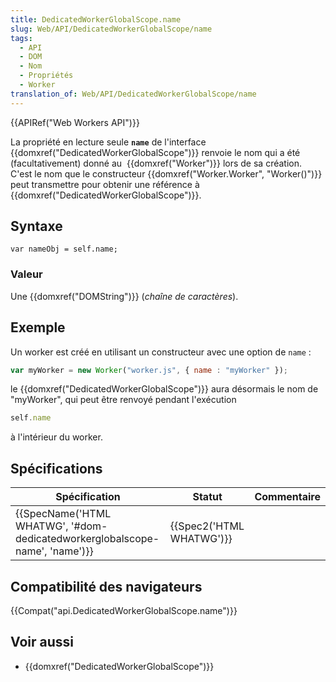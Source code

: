 ```yaml
---
title: DedicatedWorkerGlobalScope.name
slug: Web/API/DedicatedWorkerGlobalScope/name
tags:
  - API
  - DOM
  - Nom
  - Propriétés
  - Worker
translation_of: Web/API/DedicatedWorkerGlobalScope/name
---
```

{{APIRef("Web Workers API")}}

La propriété en lecture seule **`name`** de l'interface {{domxref("DedicatedWorkerGlobalScope")}} renvoie le nom qui a été (facultativement) donné au  {{domxref("Worker")}} lors de sa création. C'est le nom que le constructeur {{domxref("Worker.Worker", "Worker()")}} peut transmettre pour obtenir une référence à {{domxref("DedicatedWorkerGlobalScope")}}.

## Syntaxe

    var nameObj = self.name;

### Valeur

Une {{domxref("DOMString")}} (_chaîne de caractères_).

## Exemple

Un worker est créé en utilisant un constructeur avec une option de `name` :

```js
var myWorker = new Worker("worker.js", { name : "myWorker" });
```

le {{domxref("DedicatedWorkerGlobalScope")}} aura désormais le nom de "myWorker", qui peut être renvoyé pendant l'exécution

```js
self.name
```

à l'intérieur du worker.

## Spécifications

| Spécification                                                                                        | Statut                           | Commentaire |
| ---------------------------------------------------------------------------------------------------- | -------------------------------- | ----------- |
| {{SpecName('HTML WHATWG', '#dom-dedicatedworkerglobalscope-name', 'name')}} | {{Spec2('HTML WHATWG')}} |             |

## Compatibilité des navigateurs

{{Compat("api.DedicatedWorkerGlobalScope.name")}}

## Voir aussi

- {{domxref("DedicatedWorkerGlobalScope")}}
